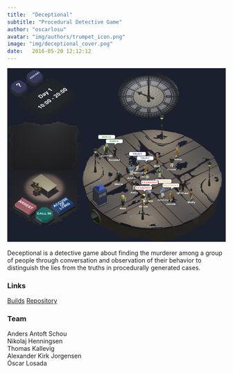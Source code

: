 ```yaml
---
title:  "Deceptional"
subtitle: "Procedural Detective Game"
author: "oscarlosu"
avatar: "img/authors/trumpet_icon.png"
image: "img/deceptional_cover.png"
date:   2016-05-20 12:12:12
---
```


![In-game image](img/deceptional_cover.png)

Deceptional is a detective game about finding the murderer among a group of people through conversation and observation of their behavior to distinguish the lies from the truths in procedurally generated cases.

### Links

[Builds](https://drive.google.com/open?id=0BwNZ_KkAVmdRZTBOQnAxZDh5U0U)
[Repository](https://github.com/oscarlosu/Nomoreno.git)

### Team

Anders Antoft Schou  
Nikolaj Henningsen  
Thomas Kallevig  
Alexander Kirk Jorgensen  
Óscar Losada  

